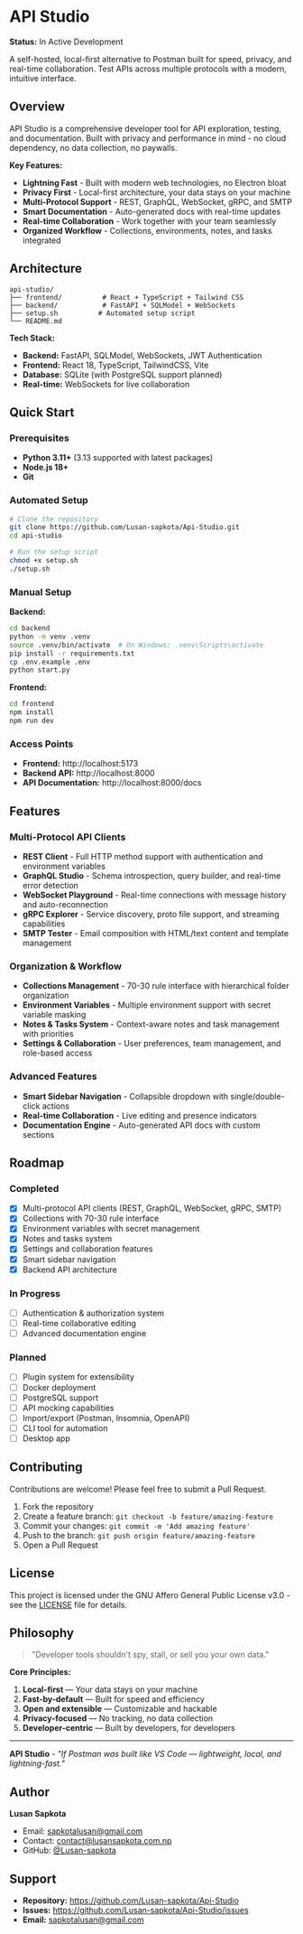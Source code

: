 # API Studio

**Status:** In Active Development

A self-hosted, local-first alternative to Postman built for speed, privacy, and real-time collaboration. Test APIs across multiple protocols with a modern, intuitive interface.

## Overview

API Studio is a comprehensive developer tool for API exploration, testing, and documentation. Built with privacy and performance in mind - no cloud dependency, no data collection, no paywalls.

**Key Features:**

- **Lightning Fast** - Built with modern web technologies, no Electron bloat
- **Privacy First** - Local-first architecture, your data stays on your machine
- **Multi-Protocol Support** - REST, GraphQL, WebSocket, gRPC, and SMTP
- **Smart Documentation** - Auto-generated docs with real-time updates
- **Real-time Collaboration** - Work together with your team seamlessly
- **Organized Workflow** - Collections, environments, notes, and tasks integrated

## Architecture

```
api-studio/
├── frontend/          # React + TypeScript + Tailwind CSS
├── backend/           # FastAPI + SQLModel + WebSockets
├── setup.sh          # Automated setup script
└── README.md
```

**Tech Stack:**

- **Backend:** FastAPI, SQLModel, WebSockets, JWT Authentication
- **Frontend:** React 18, TypeScript, TailwindCSS, Vite
- **Database:** SQLite (with PostgreSQL support planned)
- **Real-time:** WebSockets for live collaboration

## Quick Start

### Prerequisites

- **Python 3.11+** (3.13 supported with latest packages)
- **Node.js 18+**
- **Git**

### Automated Setup

```bash
# Clone the repository
git clone https://github.com/Lusan-sapkota/Api-Studio.git
cd api-studio

# Run the setup script
chmod +x setup.sh
./setup.sh
```

### Manual Setup

**Backend:**

```bash
cd backend
python -m venv .venv
source .venv/bin/activate  # On Windows: .venv\Scripts\activate
pip install -r requirements.txt
cp .env.example .env
python start.py
```

**Frontend:**

```bash
cd frontend
npm install
npm run dev
```

### Access Points

- **Frontend:** http://localhost:5173
- **Backend API:** http://localhost:8000
- **API Documentation:** http://localhost:8000/docs

## Features

### Multi-Protocol API Clients

- **REST Client** - Full HTTP method support with authentication and environment variables
- **GraphQL Studio** - Schema introspection, query builder, and real-time error detection
- **WebSocket Playground** - Real-time connections with message history and auto-reconnection
- **gRPC Explorer** - Service discovery, proto file support, and streaming capabilities
- **SMTP Tester** - Email composition with HTML/text content and template management

### Organization & Workflow

- **Collections Management** - 70-30 rule interface with hierarchical folder organization
- **Environment Variables** - Multiple environment support with secret variable masking
- **Notes & Tasks System** - Context-aware notes and task management with priorities
- **Settings & Collaboration** - User preferences, team management, and role-based access

### Advanced Features

- **Smart Sidebar Navigation** - Collapsible dropdown with single/double-click actions
- **Real-time Collaboration** - Live editing and presence indicators
- **Documentation Engine** - Auto-generated API docs with custom sections

## Roadmap

### Completed

- [x] Multi-protocol API clients (REST, GraphQL, WebSocket, gRPC, SMTP)
- [x] Collections with 70-30 rule interface
- [x] Environment variables with secret management
- [x] Notes and tasks system
- [x] Settings and collaboration features
- [x] Smart sidebar navigation
- [x] Backend API architecture

### In Progress

- [ ] Authentication & authorization system
- [ ] Real-time collaborative editing
- [ ] Advanced documentation engine

### Planned

- [ ] Plugin system for extensibility
- [ ] Docker deployment
- [ ] PostgreSQL support
- [ ] API mocking capabilities
- [ ] Import/export (Postman, Insomnia, OpenAPI)
- [ ] CLI tool for automation
- [ ] Desktop app

## Contributing

Contributions are welcome! Please feel free to submit a Pull Request.

1. Fork the repository
2. Create a feature branch: `git checkout -b feature/amazing-feature`
3. Commit your changes: `git commit -m 'Add amazing feature'`
4. Push to the branch: `git push origin feature/amazing-feature`
5. Open a Pull Request

## License

This project is licensed under the GNU Affero General Public License v3.0 - see the [LICENSE](LICENSE) file for details.

## Philosophy

> "Developer tools shouldn't spy, stall, or sell you your own data."

**Core Principles:**

1. **Local-first** — Your data stays on your machine
2. **Fast-by-default** — Built for speed and efficiency
3. **Open and extensible** — Customizable and hackable
4. **Privacy-focused** — No tracking, no data collection
5. **Developer-centric** — Built by developers, for developers

---

**API Studio** - _"If Postman was built like VS Code — lightweight, local, and lightning-fast."_

## Author

**Lusan Sapkota**

- Email: sapkotalusan@gmail.com
- Contact: contact@lusansapkota.com.np
- GitHub: [@Lusan-sapkota](https://github.com/Lusan-sapkota)

## Support

- **Repository:** https://github.com/Lusan-sapkota/Api-Studio
- **Issues:** https://github.com/Lusan-sapkota/Api-Studio/issues
- **Email:** sapkotalusan@gmail.com
